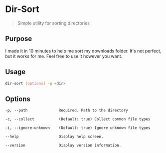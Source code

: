 ﻿# Dir-Sort
> Simple utility for sorting directories

## Purpose
I made it in 10 minutes to help me sort my downloads folder. It's not perfect, but it works for me. Feel free to use it however you want.

## Usage
```bash
dir-sort [options] -p <dir>
```

## Options
```
-p, --path              Required. Path to the directory

-c, --collect           (Default: true) Collect common file types

-i, --ignore-unknown    (Default: true) Ignore unknown file types

--help                  Display help screen.

--version               Display version information.
```